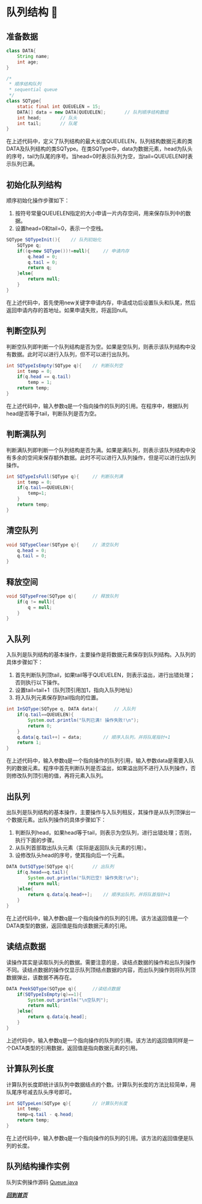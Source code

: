 # <a id="top"></a>队列结构 :tangerine:
## 准备数据
```java
class DATA{
	String name;
	int age;
}

/*
 * 顺序结构队列
 * sequential queue
 */
class SQType{
	static final int QUEUELEN = 15;
	DATA[] data = new DATA[QUEUELEN];		// 队列顺序结构数组
	int head;		// 队头
	int tail;		// 队尾
}
```
在上述代码中，定义了队列结构的最大长度QUEUELEN，队列结构数据元素的类DATA及队列结构的类SQType。在类SQType中，data为数据元素，head为队头的序号，tail为队尾的序号。当head=0时表示队列为空，当tail=QUEUELEN时表示队列已满。

## 初始化队列结构
顺序初始化操作步骤如下：
1. 按符号常量QUEUELEN指定的大小申请一片内存空间，用来保存队列中的数据。
2. 设置head=0和tail=0，表示一个空栈。
```java
SQType SQTypeInit(){	// 队列初始化
	SQType q;
	if((q=new SQType())!=null){		// 申请内存
		q.head = 0;											
		q.tail = 0;
		return q;
	}else{
		return null;
	}
}
```
在上述代码中，首先使用new关键字申请内存，申请成功后设置队头和队尾，然后返回申请内存的首地址。如果申请失败，将返回null。

## 判断空队列
判断空队列即判断一个队列结构是否为空。如果是空队列，则表示该队列结构中没有数据。此时可以进行入队列，但不可以进行出队列。
```java
int SQTypeIsEmpty(SQType q){	// 判断队列空
	int temp = 0;
	if(q.head == q.tail)
		temp = 1;
	return temp;
}
```
在上述代码中，输入参数q是一个指向操作的队列的引用。在程序中，根据队列head是否等于tail，判断队列是否为空。
## 判断满队列
判断满队列即判断一个队列结构是否为满。如果是满队列，则表示该队列结构中没有多余的空间来保存额外数据。此时不可以进行入队列操作，但是可以进行出队列操作。
```java
int SQTypeIsFull(SQType q){		// 判断队列满
	int temp = 0;
	if(q.tail==QUEUELEN){
		temp=1;
	}
	return temp;
}
```
## 清空队列
```java
void SQTypeClear(SQType q){		// 清空队列
	q.head = 0;
	q.tail = 0;
}
```
## 释放空间
```java
void SQTypeFree(SQType q){		// 释放队列
	if(q != null){
		q = null;
	}
}
```
## 入队列
入队列是队列结构的基本操作，主要操作是将数据元素保存到队列结构。入队列的具体步骤如下：
1. 首先判断队列顶tail，如果tail等于QUEUELEN，则表示溢出，进行出错处理；否则执行以下操作。
2. 设置tail=tail+1（队列顶引用加1，指向入队列地址）
3. 将入队列元素保存到tail指向的位置。
```java
int InSQType(SQType q, DATA data){		// 入队列
	if(q.tail==QUEUELEN){
		System.out.println("队列已满! 操作失败!\n");
		return 0;
	}
	q.data[q.tail++] = data;		// 顺序入队列，并将队尾指针+1
	return 1;
}
```
在上述代码中，输入参数q是一个指向操作的队列引用，输入参数data是需要入队列的数据元素。程序中首先判断队列是否溢出，如果溢出则不进行入队列操作，否则修改队列顶引用的值，再将元素入队列。

## 出队列
出队列是队列结构的基本操作，主要操作与入队列相反，其操作是从队列顶弹出一个数据元素。出队列操作的具体步骤如下：
1. 判断队列head，如果head等于tail，则表示为空队列，进行出错处理；否则，执行下面的步骤。
2. 从队列首部取出队头元素（实际是返回队头元素的引用）。
3. 设修改队头head的序号，使其指向后一个元素。
```java
DATA OutSQType(SQType q){		// 出队列
	if(q.head==q.tail){
		System.out.println("队列已空! 操作失败!\n");
		return null;
	}else{
		return q.data[q.head++];	// 顺序出队列，并将队首指针+1
	}
}
```
在上述代码中，输入参数q是一个指向操作的队列的引用。该方法返回值是一个DATA类型的数据，返回值是指向该数据元素的引用。

## 读结点数据
读操作其实是读取队列头的数据。需要注意的是，读结点数据的操作和出队列操作不同。读结点数据的操作仅显示队列顶结点数据的内容，而出队列操作则将队列顶数据弹出，该数据不再存在。
```java
DATA PeekSQType(SQType q){		//读结点数据
	if(SQTypeIsEmpty(q)==1){
		System.out.println("\n空队列");
		return null;
	}else{
		return q.data[q.head];
	}
}
```
上述代码中，输入参数q是一个指向操作的队列的引用。该方法的返回值同样是一个DATA类型的引用数据，返回值是指向数据元素的引用。
## 计算队列长度
计算队列长度即统计该队列中数据结点的个数。计算队列长度的方法比较简单，用队尾序号减去队头序号即可。
```java
int SQTypeLen(SQType q){		// 计算队列长度
	int temp;
	temp=q.tail - q.head;
	return temp;
}
```
在上述代码中，输入参数q是一个指向操作的队列的引用。该方法的返回值便是队列的长度。
## 队列结构操作实例
队列实例操作源码
[Queue.java](./Queue.java)

[*****回到首页*****](https://github.com/yilong0722/Data-structure-and-algorithm-Java/#top)